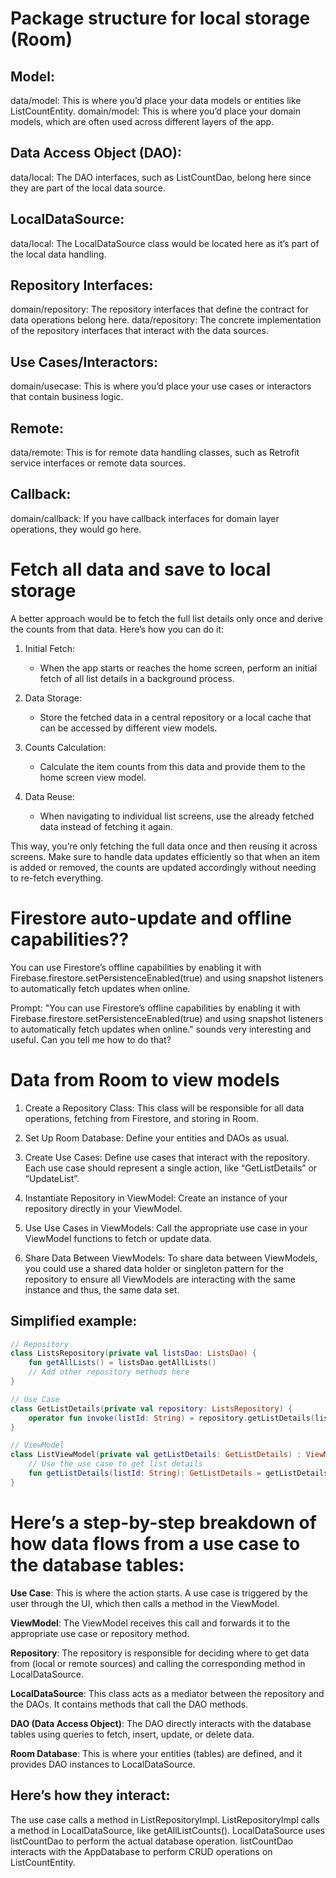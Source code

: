# Package structure for local storage (Room)

## Model:
data/model: This is where you’d place your data models or entities like ListCountEntity.
domain/model: This is where you’d place your domain models, which are often used across different layers of the app.

## Data Access Object (DAO):
data/local: The DAO interfaces, such as ListCountDao, belong here since they are part of the local data source.

## LocalDataSource:
data/local: The LocalDataSource class would be located here as it’s part of the local data handling.

## Repository Interfaces:
domain/repository: The repository interfaces that define the contract for data operations belong here.
data/repository: The concrete implementation of the repository interfaces that interact with the data sources.

## Use Cases/Interactors:
domain/usecase: This is where you’d place your use cases or interactors that contain business logic.

## Remote:
data/remote: This is for remote data handling classes, such as Retrofit service interfaces or remote data sources.

## Callback:
domain/callback: If you have callback interfaces for domain layer operations, they would go here.


# Fetch all data and save to local storage
A better approach would be to fetch the full list details only once and derive the counts from that data. 
Here’s how you can do it:
1. Initial Fetch:
   - When the app starts or reaches the home screen, perform an initial fetch of all list details in a background process.
      
2. Data Storage:
   - Store the fetched data in a central repository or a local cache that can be accessed by different view models.

3. Counts Calculation: 
   - Calculate the item counts from this data and provide them to the home screen view model.
         
4. Data Reuse: 
   - When navigating to individual list screens, use the already fetched data instead of fetching it again.


This way, you’re only fetching the full data once and then reusing it across screens. 
Make sure to handle data updates efficiently so that when an item is added or removed, the counts are updated 
accordingly without needing to re-fetch everything.

# Firestore auto-update and offline capabilities??
You can use Firestore’s offline capabilities by enabling it with Firebase.firestore.setPersistenceEnabled(true) 
and using snapshot listeners to automatically fetch updates when online.

Prompt: "You can use Firestore’s offline capabilities by enabling it with Firebase.firestore.setPersistenceEnabled(true) and using snapshot listeners to automatically fetch updates when online." sounds very interesting and useful. Can you tell me how to do that?


# Data from Room to view models
1. Create a Repository Class: This class will be responsible for all data operations, fetching from Firestore, and storing in Room. 

2. Set Up Room Database: Define your entities and DAOs as usual. 

3. Create Use Cases: Define use cases that interact with the repository. Each use case should represent a single action, 
like “GetListDetails” or “UpdateList”. 

4. Instantiate Repository in ViewModel: Create an instance of your repository directly in your ViewModel.

5. Use Use Cases in ViewModels: Call the appropriate use case in your ViewModel functions to fetch or update data. 

6. Share Data Between ViewModels: To share data between ViewModels, you could use a shared data holder or singleton 
pattern for the repository to ensure all ViewModels are interacting with the same instance and thus, the same data set.

## Simplified example:
```Kotlin
// Repository
class ListsRepository(private val listsDao: ListsDao) {
    fun getAllLists() = listsDao.getAllLists()
    // Add other repository methods here
}

// Use Case
class GetListDetails(private val repository: ListsRepository) {
    operator fun invoke(listId: String) = repository.getListDetails(listId)
}

// ViewModel
class ListViewModel(private val getListDetails: GetListDetails) : ViewModel() {
    // Use the use case to get list details
    fun getListDetails(listId: String): GetListDetails = getListDetails(listId)
}
```

# Here’s a step-by-step breakdown of how data flows from a use case to the database tables:

**Use Case**: This is where the action starts. A use case is triggered by the user through the UI, 
which then calls a method in the ViewModel.

**ViewModel**: The ViewModel receives this call and forwards it to the appropriate use case or repository method.

**Repository**: The repository is responsible for deciding where to get data from (local or remote sources) 
and calling the corresponding method in LocalDataSource.

**LocalDataSource**: This class acts as a mediator between the repository and the DAOs. It contains methods 
that call the DAO methods.

**DAO (Data Access Object)**: The DAO directly interacts with the database tables using queries to fetch, 
insert, update, or delete data.

**Room Database**: This is where your entities (tables) are defined, and it provides DAO instances to LocalDataSource.

## Here’s how they interact:
The use case calls a method in ListRepositoryImpl.
ListRepositoryImpl calls a method in LocalDataSource, like getAllListCounts().
LocalDataSource uses listCountDao to perform the actual database operation.
listCountDao interacts with the AppDatabase to perform CRUD operations on ListCountEntity.